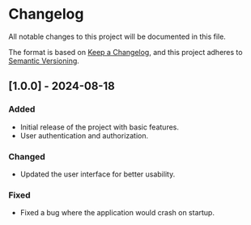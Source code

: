 # Changelog

All notable changes to this project will be documented in this file.

The format is based on [Keep a Changelog](https://keepachangelog.com/en/1.0.0/),
and this project adheres to [Semantic Versioning](https://semver.org/spec/v2.0.0.html).

## [1.0.0] - 2024-08-18
### Added
- Initial release of the project with basic features.
- User authentication and authorization.

### Changed
- Updated the user interface for better usability.

### Fixed
- Fixed a bug where the application would crash on startup.
